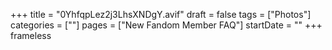 +++
title = "0YhfqpLez2j3LhsXNDgY.avif"
draft = false
tags = ["Photos"]
categories = [""]
pages = ["New Fandom Member FAQ"]
startDate = ""
+++
frameless
